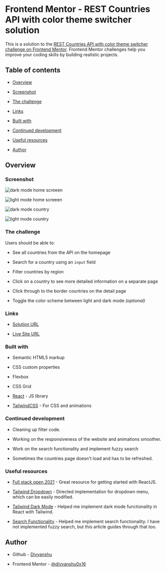 
# Frontend Mentor - REST Countries API with color theme switcher solution

  

This is a solution to the [REST Countries API with color theme switcher challenge on Frontend Mentor](https://www.frontendmentor.io/challenges/rest-countries-api-with-color-theme-switcher-5cacc469fec04111f7b848ca). Frontend Mentor challenges help you improve your coding skills by building realistic projects.

  

## Table of contents

  

-  [Overview](#overview)

-  [Screenshot](#screenshot)

-  [The challenge](#the-challenge)

-  [Links](#links)

-  [Built with](#built-with)

-  [Continued development](#continued-development)

-  [Useful resources](#useful-resources)

-  [Author](#author)

## Overview

### Screenshot

![dark mode home screeen](https://user-images.githubusercontent.com/62815174/123785300-ff7e8180-d8f5-11eb-8436-4cde947d23f0.png)
  
![light mode home screeen](https://user-images.githubusercontent.com/62815174/123785324-086f5300-d8f6-11eb-8df2-d896e1391e15.png)

![dark mode country](https://user-images.githubusercontent.com/62815174/123785353-11602480-d8f6-11eb-8b82-bfcf41bc3063.png)

![light mode country](https://user-images.githubusercontent.com/62815174/123785337-0c02da00-d8f6-11eb-8b1f-bf18d68135b9.png)


### The challenge

  
Users should be able to:


- See all countries from the API on the homepage

- Search for a country using an `input` field

- Filter countries by region

- Click on a country to see more detailed information on a separate page

- Click through to the border countries on the detail page

- Toggle the color scheme between light and dark mode *(optional)*

### Links

-  [Solution URL](https://github.com/divyanshu0x16/REST-Countries)

- [Live Site URL](https://countries-api-divyanshu0x16.vercel.app)

### Built with

- Semantic HTML5 markup

- CSS custom properties

- Flexbox

- CSS Grid

-  [React](https://reactjs.org/) - JS library

-  [TailwindCSS](https://tailwindcss.com/) - For CSS and animations

### Continued development

- Cleaning up filter code.

- Working on the responsiveness of the website and animations smoother. 

- Work on the search functionality and implement fuzzy search

- Sometimes the countries page doesn't load and has to be refreshed.

### Useful resources

-  [Full stack open 2021](https://fullstackopen.com/en/) - Great resource for getting started with ReactJS.

-  [Tailwind Dropdown](https://tailwindui.com/components/application-ui/elements/dropdowns) - Directed implementation for dropdown menu, which can be easily modified.

-  [Tailwind Dark Mode](https://tailwindui.com/components/application-ui/elements/dropdowns) - Helped me implement dark mode functionality in React with Tailwind.

-  [Search Functionality](https://medium.com/analytics-vidhya/how-to-create-a-fuzzy-search-in-react-js-using-fuse-js-859f80345657) - Helped me implement search functionality. I have not implemented fuzzy search, but this article guides through that too. 


## Author

  

- Github - [Divyanshu](https://github.com/divyanshu0x16)

- Frontend Mentor - [@divyanshu0x16](https://www.frontendmentor.io/profile/divyanshu0x16)
